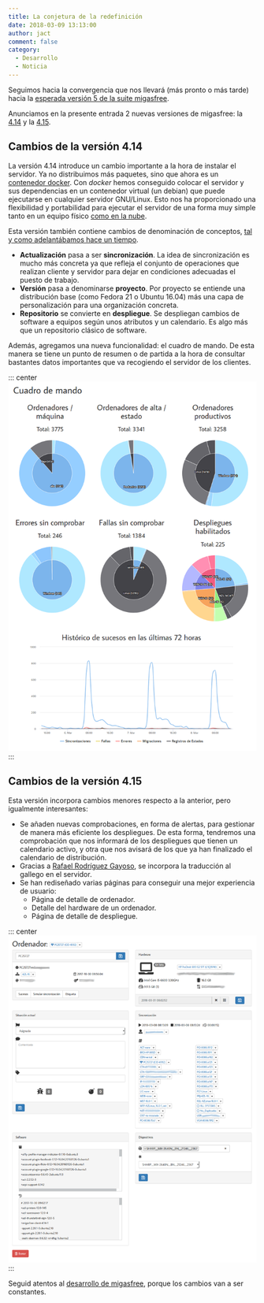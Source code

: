 ```yaml
---
title: La conjetura de la redefinición
date: 2018-03-09 13:13:00
author: jact
comment: false
category:
  - Desarrollo
  - Noticia
---
```


Seguimos hacia la convergencia que nos llevará (más pronto o más tarde) hacia la [esperada versión 5 de la suite migasfree](/blog/2016/2016-05-25-el-plan-maestro).

<!-- more -->

Anunciamos en la presente entrada 2 nuevas versiones de migasfree: la [4.14](https://github.com/migasfree/migasfree/releases/tag/4.14) y la [4.15](https://github.com/migasfree/migasfree/releases/tag/4.15).

## Cambios de la versión 4.14

La versión 4.14 introduce un cambio importante a la hora de instalar el servidor. Ya no distribuimos más paquetes, sino que ahora es un [contenedor docker](https://github.com/migasfree/migasfree-docker). Con _docker_ hemos conseguido colocar el servidor y sus dependencias en un contenedor virtual (un debian) que puede ejecutarse en cualquier servidor GNU/Linux. Esto nos ha proporcionado una flexibilidad y portabilidad para ejecutar el servidor de una forma muy simple tanto en un equipo físico [como en la nube](/blog/2017/2017-03-23-servidor-en-2-minutos).

Esta versión también contiene cambios de denominación de conceptos, [tal y como adelantábamos hace un tiempo](/blog/2015/2015-04-10-nullius-in-verba).

- **Actualización** pasa a ser **sincronización**. La idea de sincronización es mucho más concreta ya que refleja el conjunto de operaciones que realizan cliente y servidor para dejar en condiciones adecuadas el puesto de trabajo.
- **Versión** pasa a denominarse **proyecto**. Por proyecto se entiende una distribución base (como Fedora 21 o Ubuntu 16.04) más una capa de personalización para una organización concreta.
- **Repositorio** se convierte en **despliegue**. Se despliegan cambios de software a equipos según unos atributos y un calendario. Es algo más que un repositorio clásico de software.

Además, agregamos una nueva funcionalidad: el cuadro de mando. De esta manera se tiene un punto de resumen o de partida a la hora de consultar bastantes datos importantes que va recogiendo el servidor de los clientes.

::: center
![Cuadro de mando de migasfree](/img/dashboard.png 'Cuadro de mando de migasfree')
:::

## Cambios de la versión 4.15

Esta versión incorpora cambios menores respecto a la anterior, pero igualmente interesantes:

- Se añaden nuevas comprobaciones, en forma de alertas, para gestionar de manera más eficiente los despliegues. De esta forma, tendremos una comprobación que nos informará de los despliegues que tienen un calendario activo, y otra que nos avisará de los que ya han finalizado el calendario de distribución.
- Gracias a [Rafael Rodríguez Gayoso](https://twitter.com/rrgaioso), se incorpora la traducción al gallego en el servidor.
- Se han rediseñado varias páginas para conseguir una mejor experiencia de usuario:
  - Página de detalle de ordenador.
  - Detalle del hardware de un ordenador.
  - Página de detalle de despliegue.

::: center
![Página de detalle de ordenador](/img/computer_detail.png 'Página de detalle de ordenador')
:::

Seguid atentos al [desarrollo de migasfree](https://github.com/migasfree/), porque los cambios van a ser constantes.
